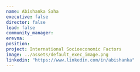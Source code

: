 ```yaml
---
name: Abishanka Saha
executive: false
director: false
lead: false
community_manager: 
erevna:    
position:  
project: International Socioeconomic Factors
image: ../assets/default_exec_image.png
linkedin: "https://www.linkedin.com/in/abishanka"
---
```

